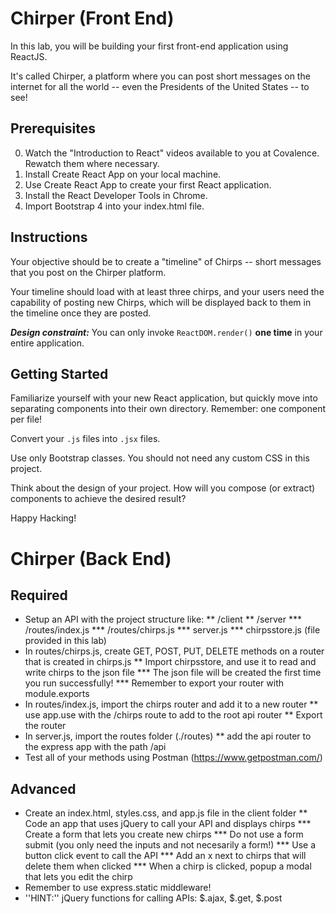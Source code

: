 # Chirper (Front End)
In this lab, you will be building your first front-end application using ReactJS. 

It's called Chirper, a platform where you can post short messages on the internet for all the world -- even the Presidents of the United States -- to see!

## Prerequisites
0. Watch the "Introduction to React" videos available to you at Covalence. Rewatch them where necessary.
1. Install Create React App on your local machine.
2. Use Create React App to create your first React application.
3. Install the React Developer Tools in Chrome.
4. Import Bootstrap 4 into your index.html file.

## Instructions 
Your objective should be to create a "timeline" of Chirps -- short messages that you post on the Chirper platform. 

Your timeline should load with at least three chirps, and your users need the capability of posting new Chirps, which will be displayed back to them in the timeline once they are posted. 

***Design constraint:*** You can only invoke `ReactDOM.render()` **one time** in your entire application.

## Getting Started
Familiarize yourself with your new React application, but quickly move into separating components into their own directory. 
Remember: one component per file! 

Convert your `.js` files into `.jsx` files.

Use only Bootstrap classes. You should not need any custom CSS in this project.

Think about the design of your project. How will you compose (or extract) components to achieve the desired result?

Happy Hacking!

# Chirper (Back End)

## Required

* Setup an API with the project structure like:
** /client
** /server
*** /routes/index.js
*** /routes/chirps.js
*** server.js
*** chirpsstore.js (file provided in this lab)
* In routes/chirps.js, create GET, POST, PUT, DELETE methods on a router that is created in chirps.js
** Import chirpsstore, and use it to read and write chirps to the json file
*** The json file will be created the first time you run successfully!
*** Remember to export your router with module.exports
* In routes/index.js, import the chirps router and add it to a new router
** use app.use with the /chirps route to add to the root api router
** Export the router
* In server.js, import the routes folder (./routes)
** add the api router to the express app with the path /api
* Test all of your methods using Postman (https://www.getpostman.com/)

## Advanced

* Create an index.html, styles.css, and app.js file in the client folder
** Code an app that uses jQuery to call your API and displays chirps
*** Create a form that lets you create new chirps
*** Do not use a form submit (you only need the inputs and not necesarily a form!)
*** Use a button click event to call the API
*** Add an x next to chirps that will delete them when clicked
*** When a chirp is clicked, popup a modal that lets you edit the chirp
* Remember to use express.static middleware!
* ''HINT:'' jQuery functions for calling APIs: $.ajax, $.get, $.post
